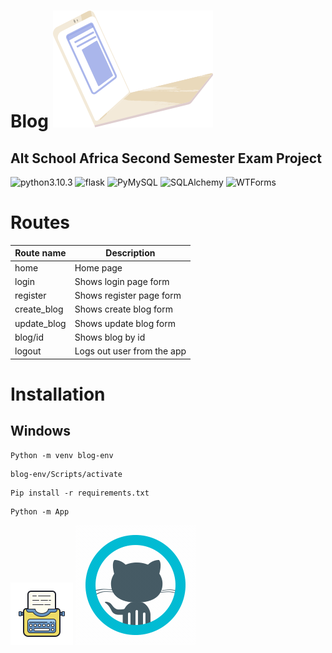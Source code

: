 # Blog ![laptop](./static/laptop.png)

## Alt School Africa Second Semester Exam Project

![python3.10.3](https://img.shields.io/badge/Python-3.10.3-green) ![flask](https://img.shields.io/badge/Flask-2.2.2-yellow) ![PyMySQL](https://img.shields.io/badge/PyMySQL-1.0.2-red) ![SQLAlchemy](https://img.shields.io/badge/SQLAlchemy-1.4.42-blue) ![WTForms](https://img.shields.io/badge/WTForms-3.0.1-green)

# Routes

| Route name  | Description              |
| ----------- | ------------------------ |
| home        | Home page             |
| login       | Shows login page form     |
| register    | Shows register page form  |
| create_blog | Shows create blog form    |
| update_blog | Shows update blog form    |
| blog/id     | Shows blog by id          |
| logout      | Logs out user from the app |

# Installation

## Windows

```
Python -m venv blog-env
```

```
blog-env/Scripts/activate
```

```
Pip install -r requirements.txt
```

```
Python -m App
```



![blog](./static/blog.png) ![github](./static/icons8-github.gif)
